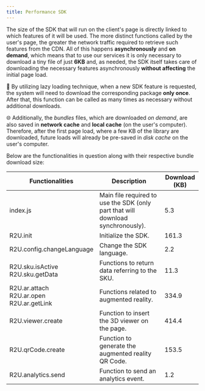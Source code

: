 ```yaml
---
title: Performance SDK
---
```


The size of the SDK that will run on the client's page is directly linked to which features of it will be used. The more distinct functions called by the user's page, the greater the network traffic required to retrieve such features from the CDN. All of this happens **asynchronously** and **on demand**, which means that to use our services it is only necessary to download a tiny file of just **6KB** and, as needed, the SDK itself takes care of downloading the necessary features asynchronously **without affecting** the initial page load.

📢 By utilizing lazy loading technique, when a new SDK feature is requested, the system will need to download the corresponding package **only once**. After that, this function can be called as many times as necessary without additional downloads.

🌐 Additionally, the _bundles_ files, which are downloaded _on demand_, are also saved in **network cache** and **local cache** (on the user's computer). Therefore, after the first page load, where a few KB of the library are downloaded, future loads will already be pre-saved in _disk cache_ on the user's computer.

Below are the functionalities in question along with their respective bundle download size:

| Functionalities                                        | Description                                                                     | Download (KB) |
| ------------------------------------------------------ | ------------------------------------------------------------------------------- | ------------- |
| index.js                                               | Main file required to use the SDK (only part that will download synchronously). | 5.3           |
| R2U.init                                               | Initialize the SDK.                                                             | 161.3         |
| R2U.config.changeLanguage                              | Change the SDK language.                                                        | 2.2           |
| R2U.sku.isActive <br /> R2U.sku.getData                | Functions to return data referring to the SKU.                                  | 11.3          |
| R2U.ar.attach <br /> R2U.ar.open <br /> R2U.ar.getLink | Functions related to augmented reality.                                         | 334.9         |
| R2U.viewer.create                                      | Function to insert the 3D viewer on the page.                                   | 414.4         |
| R2U.qrCode.create                                      | Function to generate the augmented reality QR Code.                             | 153.5         |
| R2U.analytics.send                                     | Function to send an analytics event.                                            | 1.2           |
